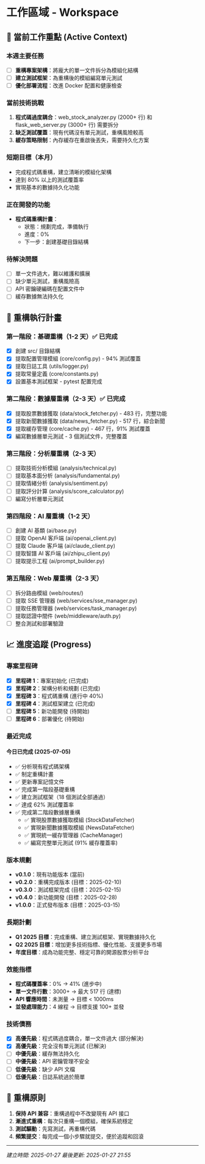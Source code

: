 # 工作區域 - Workspace

## 🎯 當前工作重點 (Active Context)

### 本週主要任務
- [ ] **重構專案架構**：將龐大的單一文件拆分為模組化結構
- [ ] **建立測試框架**：為重構後的模組編寫單元測試
- [ ] **優化部署流程**：改進 Docker 配置和健康檢查

### 當前技術挑戰
1. **程式碼過度耦合**：web_stock_analyzer.py (2000+ 行) 和 flask_web_server.py (3000+ 行) 需要拆分
2. **缺乏測試覆蓋**：現有代碼沒有單元測試，重構風險較高
3. **緩存策略限制**：內存緩存在重啟後丟失，需要持久化方案

### 短期目標（本月）
- 完成程式碼重構，建立清晰的模組化架構
- 達到 80% 以上的測試覆蓋率
- 實現基本的數據持久化功能

### 正在開發的功能
- **程式碼重構計畫**：
  - 狀態：規劃完成，準備執行
  - 進度：0%
  - 下一步：創建基礎目錄結構

### 待解決問題
- [ ] 單一文件過大，難以維護和擴展
- [ ] 缺少單元測試，重構風險高
- [ ] API 密鑰硬編碼在配置文件中
- [ ] 緩存數據無法持久化

## 🔨 重構執行計畫

### 第一階段：基礎重構（1-2 天）✅ 已完成
- [x] 創建 src/ 目錄結構
- [x] 提取配置管理模組 (core/config.py) - 94% 測試覆蓋
- [x] 提取日誌工具 (utils/logger.py)
- [x] 提取常量定義 (core/constants.py)
- [x] 設置基本測試框架 - pytest 配置完成

### 第二階段：數據層重構（2-3 天）✅ 已完成
- [x] 提取股票數據獲取 (data/stock_fetcher.py) - 483 行，完整功能
- [x] 提取新聞數據獲取 (data/news_fetcher.py) - 517 行，綜合新聞
- [x] 提取緩存管理 (core/cache.py) - 467 行，91% 測試覆蓋
- [x] 編寫數據層單元測試 - 3 個測試文件，完整覆蓋

### 第三階段：分析層重構（2-3 天）
- [ ] 提取技術分析模組 (analysis/technical.py)
- [ ] 提取基本面分析 (analysis/fundamental.py)
- [ ] 提取情緒分析 (analysis/sentiment.py)
- [ ] 提取評分計算 (analysis/score_calculator.py)
- [ ] 編寫分析層單元測試

### 第四階段：AI 層重構（1-2 天）
- [ ] 創建 AI 基類 (ai/base.py)
- [ ] 提取 OpenAI 客戶端 (ai/openai_client.py)
- [ ] 提取 Claude 客戶端 (ai/claude_client.py)
- [ ] 提取智譜 AI 客戶端 (ai/zhipu_client.py)
- [ ] 提取提示工程 (ai/prompt_builder.py)

### 第五階段：Web 層重構（2-3 天）
- [ ] 拆分路由模組 (web/routes/)
- [ ] 提取 SSE 管理器 (web/services/sse_manager.py)
- [ ] 提取任務管理器 (web/services/task_manager.py)
- [ ] 提取認證中間件 (web/middleware/auth.py)
- [ ] 整合測試和部署驗證

## 📈 進度追蹤 (Progress)

### 專案里程碑
- [x] **里程碑 1**：專案初始化 (已完成)
- [x] **里程碑 2**：架構分析和規劃 (已完成)
- [x] **里程碑 3**：程式碼重構 (進行中 40%)
- [x] **里程碑 4**：測試框架建立 (已完成)
- [ ] **里程碑 5**：新功能開發 (待開始)
- [ ] **里程碑 6**：部署優化 (待開始)

### 最近完成
#### 今日已完成 (2025-07-05)
- ✅ 分析現有程式碼架構
- ✅ 制定重構計畫
- ✅ 更新專案記憶文件
- ✅ 完成第一階段基礎重構
- ✅ 建立測試框架（18 個測試全部通過）
- ✅ 達成 62% 測試覆蓋率
- ✅ 完成第二階段數據層重構
  - ✅ 實現股票數據獲取模組 (StockDataFetcher)
  - ✅ 實現新聞數據獲取模組 (NewsDataFetcher) 
  - ✅ 實現統一緩存管理器 (CacheManager)
  - ✅ 編寫完整單元測試 (91% 緩存覆蓋率)

### 版本規劃
- **v0.1.0**：現有功能版本 (當前)
- **v0.2.0**：重構完成版本 (目標：2025-02-10)
- **v0.3.0**：測試框架完成 (目標：2025-02-15)
- **v0.4.0**：新功能開發 (目標：2025-02-28)
- **v1.0.0**：正式發布版本 (目標：2025-03-15)

### 長期計劃
- **Q1 2025 目標**：完成重構、建立測試框架、實現數據持久化
- **Q2 2025 目標**：增加更多技術指標、優化性能、支援更多市場
- **年度目標**：成為功能完整、穩定可靠的開源股票分析平台

### 效能指標
- **程式碼覆蓋率**：0% → 41% (進步中)
- **單一文件行數**：3000+ → 最大 517 行 (達標)
- **API 響應時間**：未測量 → 目標 < 1000ms
- **並發處理能力**：4 線程 → 目標支援 100+ 並發

### 技術債務
- [x] **高優先級**：程式碼過度耦合，單一文件過大 (部分解決)
- [x] **高優先級**：完全沒有單元測試 (已解決)
- [ ] **中優先級**：緩存無法持久化
- [ ] **中優先級**：API 密鑰管理不安全
- [ ] **低優先級**：缺少 API 文檔
- [ ] **低優先級**：日誌系統過於簡單

## 📝 重構原則
1. **保持 API 兼容**：重構過程中不改變現有 API 接口
2. **漸進式重構**：每次只重構一個模組，確保系統穩定
3. **測試驅動**：先寫測試，再重構代碼
4. **頻繁提交**：每完成一個小步驟就提交，便於追蹤和回滾

---
*建立時間: 2025-01-27*
*最後更新: 2025-01-27 21:55*
